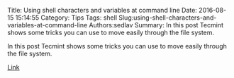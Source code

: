 Title: Using shell characters and variables at command line
Date: 2016-08-15 15:14:55
Category: Tips
Tags: shell
Slug:using-shell-characters-and-variables-at-command-line
Authors:sedlav
Summary: In this post Tecmint shows some tricks you can use to move easily through the file system.

In this post Tecmint shows some tricks you can use to move easily through the file system.

[Link](http://www.tecmint.com/identify-working-directories-in-linux/)
